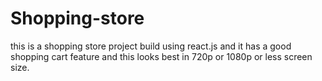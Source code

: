 # Shopping-store
this is a shopping store project build using react.js and it has a good shopping cart feature and this looks best in 720p or 1080p or less screen size. 
